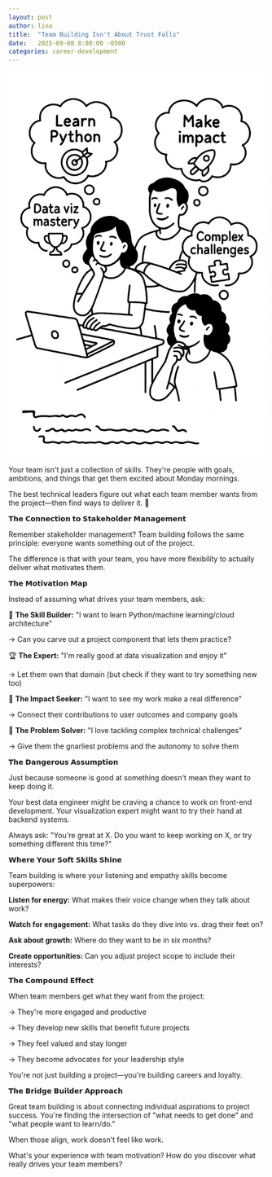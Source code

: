 ```yaml
---
layout: post
author: lina
title:  "Team Building Isn't About Trust Falls"
date:   2025-09-08 8:00:00 -0500
categories: career-development
---
```


![Every Team Member is hoping to develop something different.](/assets/images/posts/2025-09-08-team-building-isnt-about-trust-falls.png)

Your team isn't just a collection of skills. They're people with goals, ambitions, and things that get them excited about Monday mornings.

The best technical leaders figure out what each team member wants from the project—then find ways to deliver it. 🎯

𝗧𝗵𝗲 𝗖𝗼𝗻𝗻𝗲𝗰𝘁𝗶𝗼𝗻 𝘁𝗼 𝗦𝘁𝗮𝗸𝗲𝗵𝗼𝗹𝗱𝗲𝗿 𝗠𝗮𝗻𝗮𝗴𝗲𝗺𝗲𝗻𝘁

Remember stakeholder management? Team building follows the same principle: everyone wants something out of the project.

The difference is that with your team, you have more flexibility to actually deliver what motivates them.

𝗧𝗵𝗲 𝗠𝗼𝘁𝗶𝘃𝗮𝘁𝗶𝗼𝗻 𝗠𝗮𝗽

Instead of assuming what drives your team members, ask:

🎯 **The Skill Builder:** "I want to learn Python/machine learning/cloud architecture"

→ Can you carve out a project component that lets them practice?

🏆 **The Expert:** "I'm really good at data visualization and enjoy it"

→ Let them own that domain (but check if they want to try something new too)

🚀 **The Impact Seeker:** "I want to see my work make a real difference"

→ Connect their contributions to user outcomes and company goals

🧩 **The Problem Solver:** "I love tackling complex technical challenges"

→ Give them the gnarliest problems and the autonomy to solve them

𝗧𝗵𝗲 𝗗𝗮𝗻𝗴𝗲𝗿𝗼𝘂𝘀 𝗔𝘀𝘀𝘂𝗺𝗽𝘁𝗶𝗼𝗻

Just because someone is good at something doesn't mean they want to keep doing it.

Your best data engineer might be craving a chance to work on front-end development. Your visualization expert might want to try their hand at backend systems.

Always ask: "You're great at X. Do you want to keep working on X, or try something different this time?"

𝗪𝗵𝗲𝗿𝗲 𝗬𝗼𝘂𝗿 𝗦𝗼𝗳𝘁 𝗦𝗸𝗶𝗹𝗹𝘀 𝗦𝗵𝗶𝗻𝗲

Team building is where your listening and empathy skills become superpowers:

**Listen for energy:** What makes their voice change when they talk about work?

**Watch for engagement:** What tasks do they dive into vs. drag their feet on?

**Ask about growth:** Where do they want to be in six months?

**Create opportunities:** Can you adjust project scope to include their interests?

𝗧𝗵𝗲 𝗖𝗼𝗺𝗽𝗼𝘂𝗻𝗱 𝗘𝗳𝗳𝗲𝗰𝘁

When team members get what they want from the project:

→ They're more engaged and productive

→ They develop new skills that benefit future projects

→ They feel valued and stay longer

→ They become advocates for your leadership style

You're not just building a project—you're building careers and loyalty.

𝗧𝗵𝗲 𝗕𝗿𝗶𝗱𝗴𝗲 𝗕𝘂𝗶𝗹𝗱𝗲𝗿 𝗔𝗽𝗽𝗿𝗼𝗮𝗰𝗵

Great team building is about connecting individual aspirations to project success. You're finding the intersection of "what needs to get done" and "what people want to learn/do."

When those align, work doesn't feel like work.

What's your experience with team motivation? How do you discover what really drives your team members?